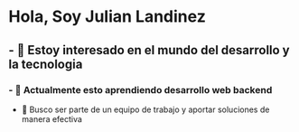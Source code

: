 # Hola, Soy Julian Landinez
## - 👀 Estoy interesado en el mundo del desarrollo y la tecnologia
### - 🌱 Actualmente esto aprendiendo desarrollo web backend
- 💞️ Busco ser parte de un equipo de trabajo y aportar soluciones de manera efectiva 

<!---
JulianLandinez/JulianLandinez is a ✨ special ✨ repository because its `README.md` (this file) appears on your GitHub profile.
You can click the Preview link to take a look at your changes.
--->
